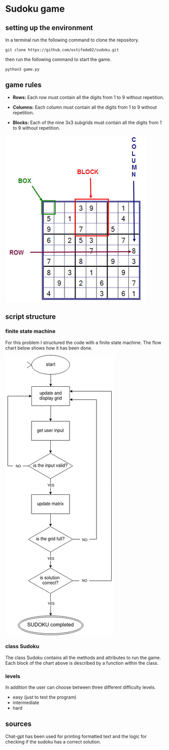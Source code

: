 # Sudoku game
## setting up the environment
In a terminal run the following command to clone the repository.
~~~
git clone https://github.com/ostifede02/sudoku.git
~~~
then run the following command to start the game.
~~~
python3 game.py
~~~


## game rules
+ **Rows:** Each row must contain all the digits from 1 to 9 without repetition.

+ **Columns:** Each column must contain all the digits from 1 to 9 without repetition.

+ **Blocks:** Each of the nine 3x3 subgrids must contain all the digits from 1 to 9 without repetition.

![Sudoku Rules](utils/images/sudoku_rules.jpg)


## script structure
### finite state machine
For this problem I structured the code with a finite state machine. The flow chart below shows how it has been done.

![Sudoku Rules](utils/images/flow_chart.png)

### class Sudoku
The class Sudoku contains all the methods and attributes to run the game. Each block of the chart above is described by a function within the class.

### levels
In addition the user can choose between three different difficulty levels.
+ easy (just to test the program)
+ intermediate
+ hard


## sources
Chat-gpt has been used for printing formatted text and the logic for checking if the sudoku has a correct solution.
